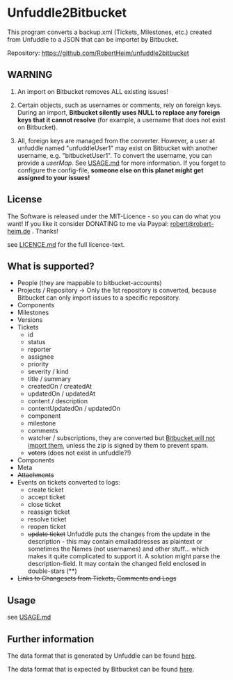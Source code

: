 # Unfuddle2Bitbucket

This program converts a backup.xml (Tickets, Milestones, etc.) created from Unfuddle to a JSON that can be importet by Bitbucket.

Repository: https://github.com/RobertHeim/unfuddle2bitbucket

## WARNING
1. An import on Bitbucket removes ALL existing issues!

2. Certain objects, such as usernames or comments, rely on foreign keys. During an import, **Bitbucket silently uses NULL to replace any foreign keys that it cannot resolve** (for example, a username that does not exist on Bitbucket).

3. All, foreign keys are managed from the converter. However, a user at unfuddle named "unfuddleUser1" may exist on Bitbucket with another username, e.g. "bitbucketUser1". To convert the username, you can provide a *userMap*. See [USAGE.md](USAGE.md) for more information. If you forget to configure the config-file, **someone else on this planet might get assigned to your issues!**


## License

The Software is released under the MIT-Licence - so you can do what you want! If you like it consider DONATING to me via Paypal: robert@robert-heim.de . Thanks!

see [LICENCE.md](LICENCE.md) for the full licence-text.

## What is supported?

* People (they are mappable to bitbucket-accounts)
* Projects / Repository -> Only the 1st repository is converted, because Bitbucket can only import issues to a specific repository.
* Components
* Milestones
* Versions
* Tickets
    * id
    * status
    * reporter
    * assignee
    * priority
    * severity / kind
    * title / summary
    * createdOn / createdAt
    * updatedOn / updatedAt
    * content / description
    * contentUpdatedOn / updatedOn
    * component
    * milestone
    * comments
    * watcher / subscriptions, they are converted but [Bitbucket will not import them](https://bitbucket.org/site/master/issue/7417/issue-importer-does-not-transfer-watchers), unless the zip is signed by them to prevent spam.
    * ~~voters~~ (does not exist in unfuddle?!)
* Components
* Meta
* ~~Attachments~~
* Events on tickets converted to logs:
    * create ticket
    * accept ticket
    * close ticket
    * reassign ticket
    * resolve ticket
    * reopen ticket
    * ~~update ticket~~ Unfuddle puts the changes from the update in the description - this may contain emailaddresses as plaintext or sometimes the Names (not usernames) and other stuff... which makes it quite complicated to support it. A solution might parse the description-field. It may contain the changed field enclosed in  double-stars (\*\*)
* ~~Links to Changesets from Tickets, Comments and Logs~~

## Usage

see [USAGE.md](USAGE.md)

## Further information

The data format that is generated by Unfuddle can be found [here](https://unfuddle.com/support/docs/api/data_models).

The data format that is expected by Bitbucket can be found [here](https://confluence.atlassian.com/pages/viewpage.action?pageId=330796872).

